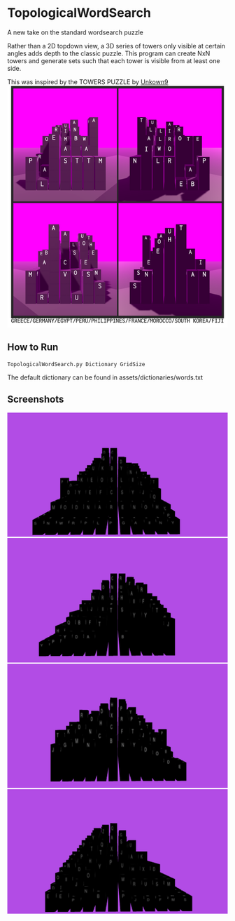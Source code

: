 # TopologicalWordSearch
A new take on the standard wordsearch puzzle

Rather than a 2D topdown view, a 3D series of towers only visible at certain angles adds depth to the classic puzzle. This program can create NxN towers and generate sets such that each tower is visible from at least one side. 

This was inspired by the TOWERS PUZZLE by [Unkown9](https://unknown9.com/)
![TOWERS](inspiration.png)


## How to Run

    TopologicalWordSearch.py Dictionary GridSize

The default dictionary can be found in assets/dictionaries/words.txt


## Screenshots
![Screenshot](screen_0.png)
![Screenshot](screen_90.png)
![Screenshot](screen_180.png)
![Screenshot](screen_270.png)